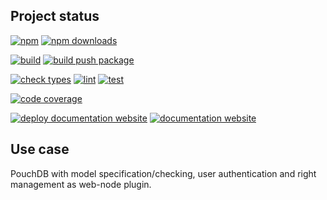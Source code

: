 <!-- !/usr/bin/env markdown
-*- coding: utf-8 -*-
region header
Copyright Torben Sickert (info["~at~"]torben.website) 16.12.2012

License
-------

This library written by Torben Sickert stand under a creative commons naming
3.0 unported license. See https://creativecommons.org/licenses/by/3.0/deed.de
endregion -->

Project status
--------------

[![npm](https://img.shields.io/npm/v/couchdb-web-node-plugin?color=%23d55e5d&label=npm%20package%20version&logoColor=%23d55e5d&style=for-the-badge)](https://www.npmjs.com/package/couchdb-web-node-plugin)
[![npm downloads](https://img.shields.io/npm/dy/couchdb-web-node-plugin.svg?style=for-the-badge)](https://www.npmjs.com/package/couchdb-web-node-plugin)

[![build](https://img.shields.io/github/actions/workflow/status/thaibault/couchdb-web-node-plugin/build.yaml?style=for-the-badge)](https://github.com/thaibault/couchdb-web-node-plugin/actions/workflows/build.yaml)
[![build push package](https://img.shields.io/github/actions/workflow/status/thaibault/couchdb-web-node-plugin/build-package-and-push.yaml?label=build%20push%20package&style=for-the-badge)](https://github.com/thaibault/couchdb-web-node-plugin/actions/workflows/build-package-and-push.yaml)

[![check types](https://img.shields.io/github/actions/workflow/status/thaibault/couchdb-web-node-plugin/check-types.yaml?label=check%20types&style=for-the-badge)](https://github.com/thaibault/couchdb-web-node-plugin/actions/workflows/check-types.yaml)
[![lint](https://img.shields.io/github/actions/workflow/status/thaibault/couchdb-web-node-plugin/lint.yaml?label=lint&style=for-the-badge)](https://github.com/thaibault/couchdb-web-node-plugin/actions/workflows/lint.yaml)
[![test](https://img.shields.io/github/actions/workflow/status/thaibault/couchdb-web-node-plugin/test-coverage-report.yaml?label=test&style=for-the-badge)](https://github.com/thaibault/couchdb-web-node-plugin/actions/workflows/test-coverage-report.yaml)

[![code coverage](https://img.shields.io/coverallsCoverage/github/thaibault/couchdb-web-node-plugin?label=code%20coverage&style=for-the-badge)](https://coveralls.io/github/thaibault/couchdb-web-node-plugin)

[![deploy documentation website](https://img.shields.io/github/actions/workflow/status/thaibault/couchdb-web-node-plugin/deploy-documentation-website.yaml?label=deploy%20documentation%20website&style=for-the-badge)](https://github.com/thaibault/couchdb-web-node-plugin/actions/workflows/deploy-documentation-website.yaml)
[![documentation website](https://img.shields.io/website-up-down-green-red/https/torben.website/couchdb-web-node-plugin.svg?label=documentation-website&style=for-the-badge)](https://torben.website/couchdb-web-node-plugin)

Use case
--------

PouchDB with model specification/checking, user authentication and right
management as web-node plugin.
